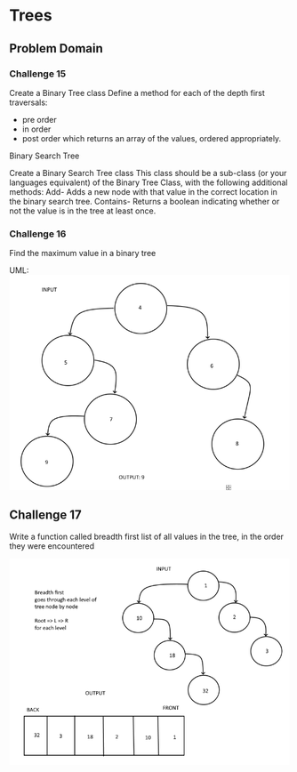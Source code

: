# Trees

## Problem Domain

### Challenge 15

Create a Binary Tree class
Define a method for each of the depth first traversals:
- pre order
- in order
- post order which returns an array of the values, ordered appropriately.


Binary Search Tree

Create a Binary Search Tree class
This class should be a sub-class (or your languages equivalent) of the Binary Tree Class, with the following additional methods:
Add- Adds a new node with that value in the correct location in the binary search tree.
Contains- Returns a boolean indicating whether or not the value is in the tree at least once.

### Challenge 16

Find the maximum value in a binary tree

UML: 
![UML](Screenshot_36.png)


## Challenge 17

Write a function called breadth first
list of all values in the tree, in the order they were encountered

![UML](Screenshot_37.png)
